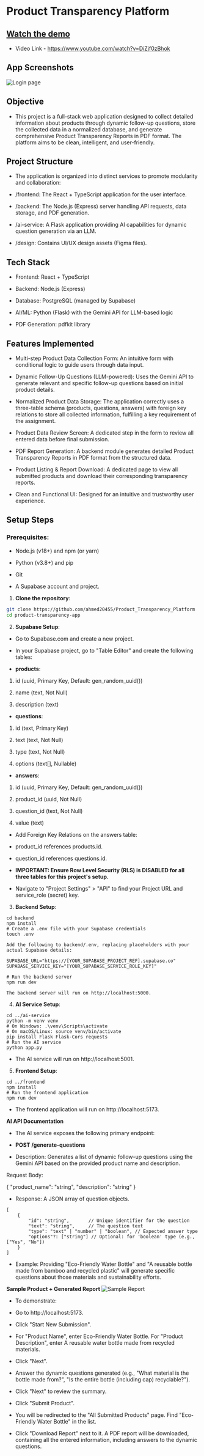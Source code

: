 # Product Transparency Platform

## [Watch the demo](https://www.youtube.com/watch?v=DiZjf0zBhok)
- Video Link - https://www.youtube.com/watch?v=DiZjf0zBhok
## App Screenshots  
![Login page](https://github.com/ahmed20455/Product_Transparency_Platform/blob/d9164373ad6eceb2a6dbbb494dbb56d4883f3953/Screenshot%20(466).png)
## Objective
- This project is a full-stack web application designed to collect detailed information about products through dynamic follow-up questions, store the collected data in a normalized database, and generate comprehensive Product Transparency Reports in PDF format. The platform aims to be clean, intelligent, and user-friendly.

## Project Structure
- The application is organized into distinct services to promote modularity and collaboration:

- /frontend: The React + TypeScript application for the user interface.

- /backend: The Node.js (Express) server handling API requests, data storage, and PDF generation.

- /ai-service: A Flask application providing AI capabilities for dynamic question generation via an LLM.

- /design: Contains UI/UX design assets (Figma files).

## Tech Stack
- Frontend: React + TypeScript

- Backend: Node.js (Express)

- Database: PostgreSQL (managed by Supabase)

- AI/ML: Python (Flask) with the Gemini API for LLM-based logic

- PDF Generation: pdfkit library

## Features Implemented
- Multi-step Product Data Collection Form: An intuitive form with conditional logic to guide users through data input.

- Dynamic Follow-Up Questions (LLM-powered): Uses the Gemini API to generate relevant and specific follow-up questions based on initial product details.

- Normalized Product Data Storage: The application correctly uses a three-table schema (products, questions, answers) with foreign key relations to store all collected information, fulfilling a key requirement of the assignment.

- Product Data Review Screen: A dedicated step in the form to review all entered data before final submission.

- PDF Report Generation: A backend module generates detailed Product Transparency Reports in PDF format from the structured data.

- Product Listing & Report Download: A dedicated page to view all submitted products and download their corresponding transparency reports.

- Clean and Functional UI: Designed for an intuitive and trustworthy user experience.

## Setup Steps
### Prerequisites:

- Node.js (v18+) and npm (or yarn)

- Python (v3.8+) and pip

- Git

- A Supabase account and project.

1. **Clone the repository**:
 ```bash
git clone https://github.com/ahmed20455/Product_Transparency_Platform
cd product-transparency-app
```
2. **Supabase Setup**:

- Go to Supabase.com and create a new project.

- In your Supabase project, go to "Table Editor" and create the following tables:

- **products**:

1. id (uuid, Primary Key, Default: gen_random_uuid())

2. name (text, Not Null)

3. description (text)



- **questions**:

1. id (text, Primary Key)

2. text (text, Not Null)

3. type (text, Not Null)

4. options (text[], Nullable)

- **answers**:

1. id (uuid, Primary Key, Default: gen_random_uuid())

2. product_id (uuid, Not Null)

3. question_id (text, Not Null)

4. value (text)

- Add Foreign Key Relations on the answers table:

- product_id references products.id.

- question_id references questions.id.

- **IMPORTANT: Ensure Row Level Security (RLS) is DISABLED for all three tables for this project's setup.**

- Navigate to "Project Settings" > "API" to find your Project URL and service_role (secret) key.

3. **Backend Setup**:
```
cd backend
npm install
# Create a .env file with your Supabase credentials
touch .env

Add the following to backend/.env, replacing placeholders with your actual Supabase details:

SUPABASE_URL="https://[YOUR_SUPABASE_PROJECT_REF].supabase.co"
SUPABASE_SERVICE_KEY="[YOUR_SUPABASE_SERVICE_ROLE_KEY]"

# Run the backend server
npm run dev

The backend server will run on http://localhost:5000.
```

4. **AI Service Setup**:
```
cd ../ai-service
python -m venv venv
# On Windows: .\venv\Scripts\activate
# On macOS/Linux: source venv/bin/activate
pip install Flask Flask-Cors requests
# Run the AI service
python app.py
```
- The AI service will run on http://localhost:5001.

5. **Frontend Setup**:
```
cd ../frontend
npm install
# Run the frontend application
npm run dev
```
- The frontend application will run on http://localhost:5173.

**AI API Documentation**
- The AI service exposes the following primary endpoint:

- **POST /generate-questions**
- Description: Generates a list of dynamic follow-up questions using the Gemini API based on the provided product name and description.

Request Body:

{
    "product_name": "string",
    "description": "string"
}

- Response: A JSON array of question objects.
```
[
    {
        "id": "string",       // Unique identifier for the question
        "text": "string",     // The question text
        "type": "text" | "number" | "boolean", // Expected answer type
        "options"?: ["string"] // Optional: for 'boolean' type (e.g., ["Yes", "No"])
    }
]
```
- Example: Providing "Eco-Friendly Water Bottle" and "A reusable bottle made from bamboo and recycled plastic" will generate specific questions about those materials and sustainability efforts.

**Sample Product + Generated Report**
![Sample Report](https://github.com/ahmed20455/Product_Transparency_Platform/blob/6246175398798084b80fde9b7e08153fe2424c1c/Screenshot%20(467).png)

- To demonstrate:

- Go to http://localhost:5173.

- Click "Start New Submission".

- For "Product Name", enter Eco-Friendly Water Bottle. For "Product Description", enter A reusable water bottle made from recycled materials.

- Click "Next".

- Answer the dynamic questions generated (e.g., "What material is the bottle made from?", "Is the entire bottle (including cap) recyclable?").

- Click "Next" to review the summary.

- Click "Submit Product".

- You will be redirected to the "All Submitted Products" page. Find "Eco-Friendly Water Bottle" in the list.

- Click "Download Report" next to it. A PDF report will be downloaded, containing all the entered information, including answers to the dynamic questions.
